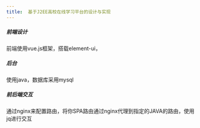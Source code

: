 ```yaml
---
title:  基于J2EE高校在线学习平台的设计与实现
---
```


#####  前端设计
前端使用vue.js框架，搭载element-ui，
##### 后台
使用java，数据库采用mysql
##### 前后端交互
通过nginx来配置路由，将你SPA路由通过nginx代理到指定的JAVA的路由，使用jq进行交互